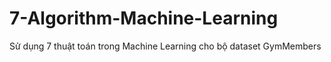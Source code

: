 # 7-Algorithm-Machine-Learning
Sử dụng 7 thuật toán trong Machine Learning cho bộ dataset GymMembers
